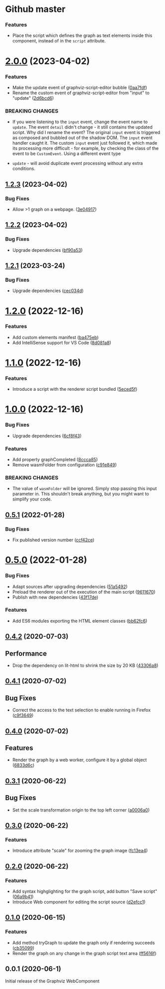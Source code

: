 # Github master

### Features

* Place the script which defines the graph as text elements inside this component, instead of in the `script` attribute.

# [2.0.0](https://github.com/prantlf/graphviz-webcomponent/compare/v1.2.3...v2.0.0) (2023-04-02)


### Features

* Make the update event of graphviz-script-editor bubble ([0aa7fdf](https://github.com/prantlf/graphviz-webcomponent/commit/0aa7fdf3810f507d9a9e04d1cecea2491eb07514))
* Rename the custom event of graphviz-script-editor from "input" to "update" ([2d6bcd6](https://github.com/prantlf/graphviz-webcomponent/commit/2d6bcd6bb6d0ad49da0015cdb9914d822bf5508d))


### BREAKING CHANGES

* If you were listening to the `input` event, change the event name
to `update`. The event `detail` didn't change - it still contains the updated script.
Why did I rename the event? The original `input` event is triggered as composed
and bubbled out of the shadow DOM. The `input` event handler caught it. The custom
`input` event just followed it, which made its processing more difficult - for example,
by checking the class of the event to be `CustomEvent`. Using a different event type
- `update` - will avoid duplicate event processing without any extra conditions.

## [1.2.3](https://github.com/prantlf/graphviz-webcomponent/compare/v1.2.2...v1.2.3) (2023-04-02)


### Bug Fixes

* Allow >1 graph on a webpage. ([3e04917](https://github.com/prantlf/graphviz-webcomponent/commit/3e04917d623854291d47b69fd14261d373d16e49))

## [1.2.2](https://github.com/prantlf/graphviz-webcomponent/compare/v1.2.1...v1.2.2) (2023-04-02)


### Bug Fixes

* Upgrade dependencies ([bf90a53](https://github.com/prantlf/graphviz-webcomponent/commit/bf90a537bf133d9c812991c99f87621de8ac1e5d))

## [1.2.1](https://github.com/prantlf/graphviz-webcomponent/compare/v1.2.0...v1.2.1) (2023-03-24)


### Bug Fixes

* Upgrade dependencies ([cec034d](https://github.com/prantlf/graphviz-webcomponent/commit/cec034ded50a5a44d3c8ffd797682306bca481c7))

# [1.2.0](https://github.com/prantlf/graphviz-webcomponent/compare/v1.1.0...v1.2.0) (2022-12-16)


### Features

* Add custom elements manifest ([ba475eb](https://github.com/prantlf/graphviz-webcomponent/commit/ba475eb26b77091403ed3433c7199402964aa042))
* Add IntelliSense support for VS Code ([8d081a8](https://github.com/prantlf/graphviz-webcomponent/commit/8d081a80e7b5adb9b382264475fec513b5009296))

# [1.1.0](https://github.com/prantlf/graphviz-webcomponent/compare/v1.0.0...v1.1.0) (2022-12-16)


### Features

* Introduce a script with the renderer script bundled ([5eced5f](https://github.com/prantlf/graphviz-webcomponent/commit/5eced5f5b265108fb15c2e59d1611bbfaa04861c))

# [1.0.0](https://github.com/prantlf/graphviz-webcomponent/compare/v0.5.1...v1.0.0) (2022-12-16)


### Bug Fixes

* Upgrade dependencies ([6cf8f43](https://github.com/prantlf/graphviz-webcomponent/commit/6cf8f435c762014237e458a54e9975351de51abe))


### Features

* Add property graphCompleted ([8ccca85](https://github.com/prantlf/graphviz-webcomponent/commit/8ccca8520c423f261fc2b2bb060b8d31e315e4d9))
* Remove wasmFolder from configuration ([c91e849](https://github.com/prantlf/graphviz-webcomponent/commit/c91e849b823193ca9e8374f071c5134b7351c6eb))


### BREAKING CHANGES

* The value of `wasmFolder` will be ignored. Simply stop passing this input parameter in. This shouldn't break anything, but you might want to simplify your code.

## [0.5.1](https://github.com/prantlf/graphviz-webcomponent/compare/v0.5.0...v0.5.1) (2022-01-28)


### Bug Fixes

* Fix published version number ([ccf42ce](https://github.com/prantlf/graphviz-webcomponent/commit/ccf42cea1d75221e2319a530aada53ef13201b50))

# [0.5.0](https://github.com/prantlf/graphviz-webcomponent/compare/v0.4.2...v0.5.0) (2022-01-28)


### Bug Fixes

* Adapt sources after upgrading dependencies ([51a5492](https://github.com/prantlf/graphviz-webcomponent/commit/51a54926bbe431fa8e595366c59a64ee897cc622))
* Preload the renderer out of the execution of the main script ([9611670](https://github.com/prantlf/graphviz-webcomponent/commit/96116707b032ad8b7d4a0132c8580f52ed531b67))
* Publish with new dependencies ([43f17de](https://github.com/prantlf/graphviz-webcomponent/commit/43f17def34f9c594b1575947c89b9e63cf2f9846))


### Features

* Add ES6 modules exporting the HTML element classes ([bb62fc6](https://github.com/prantlf/graphviz-webcomponent/commit/bb62fc6e86c7cdc94d2a22cf96b06cb7e87e7ba8))

## [0.4.2](https://github.com/prantlf/graphviz-webcomponent/compare/v0.4.1...v0.4.2) (2020-07-03)

## Performance

* Drop the dependency on lit-html to shrink the size by 20 KB ([43306a8](https://github.com/prantlf/graphviz-webcomponent/commit/43306a83bb9e1fefa89f1c6631e2a621683d55b9))

## [0.4.1](https://github.com/prantlf/graphviz-webcomponent/compare/v0.4.0...v0.4.1) (2020-07-02)

## Bug Fixes

* Correct the access to the text selection to enable running in Firefox ([c9f3649](https://github.com/prantlf/graphviz-webcomponent/commit/c9f3649e7fd30b59da14ba094cc46a3c01f9c6b1))

## [0.4.0](https://github.com/prantlf/graphviz-webcomponent/compare/v0.3.1...v0.4.0) (2020-07-02)

## Features

* Render the graph by a web worker, configure it by a global object ([6833d6c](https://github.com/prantlf/graphviz-webcomponent/commit/6833d6c66308c44197c19a6bfb6a062dd0f6556d))

## [0.3.1](https://github.com/prantlf/graphviz-webcomponent/compare/v0.3.0...v0.3.1) (2020-06-22)

## Bug Fixes

* Set the scale transformation origin to the top left corner ([a0006a0](https://github.com/prantlf/graphviz-webcomponent/commit/a0006a01e960c380d6e6602c441fce2ccef15e81))

## [0.3.0](https://github.com/prantlf/graphviz-webcomponent/compare/v0.2.0...v0.3.0) (2020-06-22)

### Features

* Introduce attribute "scale" for zooming the graph image ([fc13ea4](https://github.com/prantlf/graphviz-webcomponent/commit/fc13ea40d8ef74aa36b630c0b0bf6a34fa7baed4))

## [0.2.0](https://github.com/prantlf/graphviz-webcomponent/compare/v0.1.0...v0.2.0) (2020-06-22)

### Features

* Add syntax highglighting for the graph script, add button "Save script" ([06a9b41](https://github.com/prantlf/graphviz-webcomponent/commit/06a9b41c368cc9cba5a8f1ed5780f34693ac0993))
* Introduce Web component for editing the script source ([d2efcc1](https://github.com/prantlf/graphviz-webcomponent/commit/d2efcc1f574013ebac9e831a6331f92d503fc312))

## [0.1.0](https://github.com/prantlf/graphviz-webcomponent/compare/v0.0.1...v0.1.0) (2020-06-15)

### Features

* Add method tryGraph to update the graph only if rendering succeeds ([cb35099](https://github.com/prantlf/graphviz-webcomponent/commit/cb35099824ec62512883fcc5f977ab9a5f86bdbc))
* Render the graph on any change in the graph script text area ([ff5616f](https://github.com/prantlf/graphviz-webcomponent/commit/ff5616f9f726cee02c104eec6f1536754457b00c))

## 0.0.1 (2020-06-1)

Initial release of the Graphviz WebComponent
